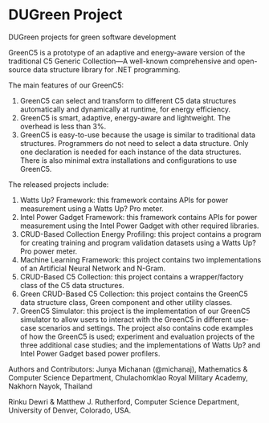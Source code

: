 # DUGreen Project
DUGreen projects for green software development

GreenC5 is a prototype of an adaptive and energy-aware version of the traditional C5 Generic Collection—A well-known comprehensive and open-source data structure library for .NET programming.

The main features of our GreenC5:

1. GreenC5 can select and transform to different C5 data structures automatically and dynamically at runtime, for energy efficiency.
2. GreenC5 is smart, adaptive, energy-aware and lightweight. The overhead is less than 3%.
3. GreenC5 is easy-to-use because the usage is similar to traditional data structures. Programmers do not need to select a data structure. Only one declaration is needed for each instance of the data structures. There is also minimal extra installations and configurations to use GreenC5.

The released projects include:

1. Watts Up? Framework: this framework contains APIs for power measurement using a Watts Up? Pro meter.
2. Intel Power Gadget Framework: this framework contains APIs for power measurement using the Intel Power Gadget with other required libraries.
3. CRUD-Based Collection Energy Profiling: this project contains a program for creating training and program validation datasets using a Watts Up? Pro power meter.
4. Machine Learning Framework: this project contains two implementations of an Artificial Neural Network and N-Gram.
5. CRUD-Based C5 Collection: this project contains a wrapper/factory class of the C5 data structures.
6. Green CRUD-Based C5 Collection: this project contains the GreenC5 data structure class, Green component and other utility classes.
7. GreenC5 Simulator: this project is the implementation of our GreenC5 simulator to allow users to interact with the GreenC5 in different use-case scenarios and settings. The project also contains code examples of how the GreenC5 is used; experiment and evaluation projects of the three additional case studies; and the implementations of Watts Up? and Intel Power Gadget based power profilers.

Authors and Contributors:
Junya Michanan (@michanaj), Mathematics & Computer Science Department, Chulachomklao Royal Military Academy, Nakhorn Nayok, Thailand

Rinku Dewri & Matthew J. Rutherford, Computer Science Department, University of Denver, Colorado, USA.
